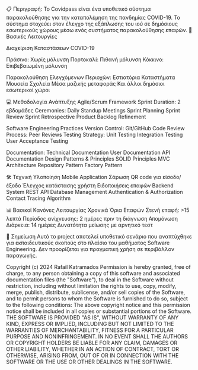📋 Περιγραφή:
Το Covidpass είναι ένα υποθετικό σύστημα παρακολούθησης για την καταπολέμηση της πανδημίας COVID-19. Το σύστημα στοχεύει στον έλεγχο της εξάπλωσης του ιού σε δημόσιους εσωτερικούς χώρους μέσω ενός συστήματος παρακολούθησης επαφών.
🎯 Βασικές Λειτουργίες

Διαχείριση Καταστάσεων COVID-19

Πράσινο: Χωρίς μόλυνση
Πορτοκαλί: Πιθανή μόλυνση
Κόκκινο: Επιβεβαιωμένη μόλυνση

Παρακολούθηση Ελεγχόμενων Περιοχών:
Εστιατόρια
Καταστήματα
Μουσεία
Σχολεία
Μέσα μαζικής μεταφοράς
Και άλλοι δημόσιοι εσωτερικοί χώροι


💻 Μεθοδολογία Ανάπτυξης
Agile/Scrum Framework
Sprint Duration: 2 εβδομάδες
Ceremonies:
Daily Standup Meetings
Sprint Planning
Sprint Review
Sprint Retrospective
Product Backlog Refinement

Software Engineering Practices
Version Control: Git/GitHub
Code Review Process: Peer Reviews
Testing Strategy:
Unit Testing
Integration Testing
User Acceptance Testing


Documentation:
Technical Documentation
User Documentation
API Documentation
Design Patterns & Principles
SOLID Principles
MVC Architecture
Repository Pattern
Factory Pattern

🛠️ Τεχνική Υλοποίηση
Mobile Application
Σάρωση QR code για είσοδο/έξοδο
Έλεγχος κατάστασης χρήστη
Ειδοποιήσεις επαφών
Backend System
REST API
Database Management
Authentication & Authorization
Contact Tracing Algorithm

📊 Βασικοί Κανόνες Λειτουργίας
Χρονικά Όρια Επαφών
Στενή επαφή: >15 λεπτά
Περίοδος ανίχνευσης: 2 ημέρες πριν τη διάγνωση
Απομόνωση
Διάρκεια: 14 ημέρες
Δυνατότητα μείωσης με αρνητικό τεστ

📝 Σημείωση
Αυτό το project αποτελεί υποθετικό σενάριο που αναπτύχθηκε για εκπαιδευτικούς σκοπούς στο πλαίσιο του μαθήματος Software Engineering. Δεν προορίζεται για πραγματική χρήση σε περιβάλλον παραγωγής.

Copyright (c) 2024 Rafail Katramados
Permission is hereby granted, free of charge, to any person obtaining a copy
of this software and associated documentation files (the "Software"), to deal
in the Software without restriction, including without limitation the rights
to use, copy, modify, merge, publish, distribute, sublicense, and/or sell
copies of the Software, and to permit persons to whom the Software is
furnished to do so, subject to the following conditions:
The above copyright notice and this permission notice shall be included in all
copies or substantial portions of the Software.
THE SOFTWARE IS PROVIDED "AS IS", WITHOUT WARRANTY OF ANY KIND, EXPRESS OR
IMPLIED, INCLUDING BUT NOT LIMITED TO THE WARRANTIES OF MERCHANTABILITY,
FITNESS FOR A PARTICULAR PURPOSE AND NONINFRINGEMENT. IN NO EVENT SHALL THE
AUTHORS OR COPYRIGHT HOLDERS BE LIABLE FOR ANY CLAIM, DAMAGES OR OTHER
LIABILITY, WHETHER IN AN ACTION OF CONTRACT, TORT OR OTHERWISE, ARISING FROM,
OUT OF OR IN CONNECTION WITH THE SOFTWARE OR THE USE OR OTHER DEALINGS IN THE
SOFTWARE.
